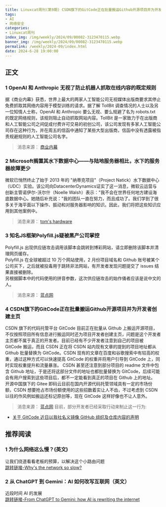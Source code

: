 ```yaml
---
title: Linuxcat周刊(第9期) CSDN旗下的GitCode正在批量搬运Github开源项目并为开发者创建主页
tags: 
- AI
- 网络安全
categories: 
- Linuxcat周刊
index_img: /img/weekly/2024/09/00082-3123470115.webp
banner_img: /img/weekly/2024/09/00082-3123470115.webp
permalink: /weekly/2024-09/index.html
date: 2024-6-28 19:00:00
---
```

## 正文
### 1 OpenAI 和 Anthropic 无视了防止机器人抓取在线内容的既定规则
据《商业内幕》获悉，世界上最大的两家人工智能公司无视媒体出版商要求其停止免费抓取其网络内容用于模型训练的请求。据了解 TollBit 调查情况的人士以及另一位知情人士称，OpenAI 和 Anthropic 要么无视、要么规避了名为 robots.txt 的既定网络规则，该规则阻止自动抓取网站内容。TollBit 是一家致力于在出版商和人工智能公司之间促成付费许可交易的初创公司，该公司发现有多家人工智能公司存在这种行为，并在周五的信函中通知了某些大型出版商，信函中没有透露被指责规避规则的人工智能公司名字。     
> 消息来源： [商业内幕](https://www.businessinsider.com/openai-anthropic-ai-ignore-rule-scraping-web-contect-robotstxt)

### 2 Microsoft搁置其水下数据中心——与陆地服务器相比，水下的服务器故障更少
微软已悄然终止了始于 2013 年的 "纳蒂克项目"（Project Natick）水下数据中心（UDC）实验。该公司向DatacenterDynamics证实了这一消息，微软云运营与创新主管诺伊尔-沃尔什（Noelle Walsh）表示："我不会在世界任何地方建设海底数据中心。她随后补充说："我的团队一直在努力，而且成功了。我们学到了很多关于海平面以下操作、振动和对服务器影响的知识。因此，我们将把这些知识应用到其他案例中。   
> 消息来源： [tom's hardware](https://www.tomshardware.com/desktops/servers/microsoft-shelves-its-underwater-data-center)

### 3 知名JS框架Polyfill.js疑被黑产公司掌控
Polyfill.js 出现供应链攻击调用该脚本会跳转到博彩网站，请立即删除该脚本并清理网页缓存。      
Polyfill.js 在全球被超过 10 万个网站使用，2 月份项目域名和 Github 账号被某个公司买下，之后就被投毒用于跳转非法网站，有开发者发现问题提交了 issues 结果直接被删除。      
另根据脚本中的代码使用的拼音参数，这次供应链攻击的始作俑者应该是说中文的人。        
> 消息来源： [蓝点网](https://www.landiannews.com/archives/104675.html)

### 4 CSDN旗下的GitCode正在批量搬运Github开源项目并为开发者创建主页
CSDN 旗下的代码托管平台 GitCode 目前正在批量从 Github 上搬运开源项目，不仅按照项目所有信息进行搬运同时还为项目开发者创建主页，问题是这个开发者主页都不属于真正的开发者。目前已经有不少开发者注意到自己的项目被 GitCode 搬运，而且 CSDN 正在将 CSDN 站内现有文章的提到的项目地址都从 Github 批量替换为 GitCode。CSDN 现有的文章在百度和谷歌搜索中有较高的权重，通过这种方式可以快速提高 GitCode 的权重并将用户引导到 GitCode 上，同时实现权重提升和流量暴涨。
CSDN 甚至还注意到部分项目的 readme 文件中包含 Github 地址，于是还将这部分文件的地址也都批量替换为 GitCode，后续可能会有用户搜索到这些项目后，都不一定能看到真正的项目在 Github 上的地址。       
开源中国旗下的 Gitee 即码云目前在国内开源代码托管领域具有一定的市场份额，CSDN 想要抢占市场份额使用的这些招数着实让人不齿，不过考虑到 CSDN 以往的作风例如搬运还标记原创等，现在 GitCode 这样好像也不让人意外。   
> 消息来源： [蓝点网](https://www.landiannews.com/archives/104662.html) 
目前，部分开发者已经采取行动来制止这一行为: 
* [关于 GitCode 近日以我社名义镜像 GitHub 组织及仓库内容的声明](https://mp.weixin.qq.com/s?__biz=MzkwODUyOTQxNw==&mid=2247484245&idx=1&sn=abf2484633452704214b20394403c0c2)

## 推荐阅读
### 1 为什么网络这么慢？(英文)
让我们绕道看看老板的预算，以解决这个小路由问题      
[跳转链接-Why's the network so slow?](https://www.theregister.com/2024/06/21/bofh_2024_episode_12)

### 2 从 ChatGPT 到 Gemini：AI 如何改写互联网（英文）
近段时间 AI 的发展      
[跳转链接-From ChatGPT to Gemini: how AI is rewriting the internet](https://www.theverge.com/23610427/chatbots-chatgpt-new-bing-google-bard-conversational-ai)
